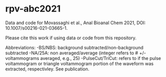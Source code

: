 # rpv-abc2021
Data and code for Movassaghi et al., Anal Bioanal Chem 2021, DOI: 10.1007/s00216-021-03665-1. 

Please cite this work if using data or code from this repository.

Abbreviations:
-BS/NBS: background subtracted/non-background subtracted
-NA/25A: non averaged/average (integer refers to # +/- voltammograms averaged, e.g., 25)
-PulseCut/TriCut: refers to if the pulse voltammogram or triangle voltammogram portion of the waveform was extracted, respectivley. See publication.



